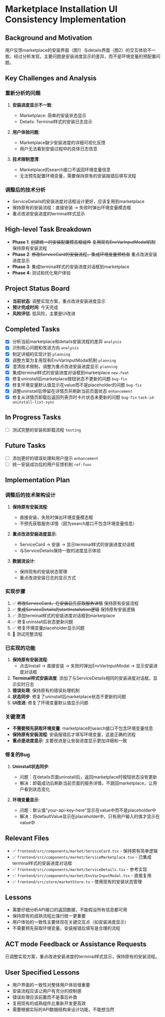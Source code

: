 # Marketplace Installation UI Consistency Implementation

## Background and Motivation

用户反馈marketplace的安装界面（图1）与details界面（图2）的交互体验不一致。经过分析发现，主要问题是安装进度显示的差异，而不是环境变量的预配置问题。

## Key Challenges and Analysis

### 重新分析的问题
1. **安装进度显示不一致**: 
   - Marketplace: 简单的安装状态显示
   - Details: Terminal样式的安装日志显示

2. **用户体验问题**:
   - Marketplace缺少安装进度的详细可视化反馈
   - 用户无法看到安装过程中的具体日志信息

3. **技术限制澄清**:
   - Marketplace的search接口不返回环境变量信息
   - 无法预先配置环境变量，需要保持原有的安装报错后填写流程

### 调整后的技术分析
- ServiceDetails的安装进度对话框设计更好，应该复用到marketplace
- 保持原有的安装流程：直接安装 → 失败时弹出环境变量模态框
- 重点改进安装进度的terminal样式显示

## High-level Task Breakdown

- **Phase 1**: ~~创建统一的安装配置模态框组件~~ ~~复用现有EnvVarInputModal机制~~ 保持原有安装流程
- **Phase 2**: ~~修改ServiceCard的安装流程，集成环境变量预检查~~ 重点改进安装进度显示
- **Phase 3**: 集成terminal样式的安装进度对话框到marketplace
- **Phase 4**: 测试和优化用户体验

## Project Status Board

- **当前状态**: 调整实现方案，重点改进安装进度显示
- **预计完成时间**: 今天完成
- **风险评估**: 低风险，主要是UI改进

## Completed Tasks

- [x] 分析当前marketplace和details安装流程的差异 `analysis`
- [x] 识别核心问题和改进方向 `analysis`
- [x] 制定详细的实现计划 `planning`
- [x] 调整方案为复用现有EnvVarInputModal机制 `planning`
- [x] 澄清技术限制，调整为重点改进安装进度显示 `planning`
- [x] 集成terminal样式的安装进度对话框到marketplace `new-feat`
- [x] 修复uninstall后marketplace按钮状态不更新的问题 `bug-fix`
- [x] 修复环境变量默认值显示在value而不是placeholder的问题 `bug-fix`
- [x] 调整uninstall后停留在详情页并刷新当前页面状态 `enhancement`
- [x] 修复从详情页卸载后返回列表页时卡片状态未更新的问题 `bug-fix` `task-id-uninstall-list-sync`

## In Progress Tasks

- [ ] 测试完整的安装和卸载流程 `testing`

## Future Tasks

- [ ] 添加更好的错误处理和用户提示 `enhancement`
- [ ] 统一安装成功后的用户反馈机制 `ref-func`

## Implementation Plan

### 调整后的技术架构设计

1. **保持原有安装流程**:
   - 直接安装，失败时弹出环境变量模态框
   - 不预先获取服务详情（因为search接口不包含环境变量信息）

2. **重点改进安装进度显示**:
   - ServiceCard → 安装 → 显示terminal样式的安装进度对话框
   - 与ServiceDetails保持一致的进度显示体验

3. **数据流设计**:
   - 保持现有的安装状态管理
   - 重点改进安装日志的显示方式

### 实现步骤

1. ✅ ~~修改ServiceCard，在安装前先获取服务详情~~ 保持原有安装流程
2. ✅ ~~集成ServiceDetails的startInstallation逻辑~~ 保持原有安装逻辑
3. ✅ 添加terminal样式的安装进度对话框到marketplace
4. ✅ 修复uninstall后状态更新问题
5. ✅ 修复环境变量placeholder显示问题
6. 🔄 测试完整流程

### 已实现的功能

1. **保持原有安装流程**: 
   - 点击Install → 直接安装 → 失败时弹出EnvVarInputModal → 显示安装进度对话框
2. **Terminal样式安装进度**: 添加了与ServiceDetails相同的安装进度对话框，显示实时日志
3. **错误处理**: 保持原有的错误处理机制
4. **状态同步**: 修复了uninstall后marketplace状态不更新的问题
5. **UI改进**: 修复了环境变量默认值显示问题

### 关键澄清

- **不需要预先获取环境变量**: marketplace的search接口不包含环境变量信息
- **保持原有安装流程**: 安装报错后才填写环境变量，这是正确的流程
- **重点是进度显示**: 主要改进是让安装进度显示更加详细和一致

### 修复的Bug

1. **Uninstall状态同步**: 
   - 问题：在details页面uninstall后，返回marketplace时按钮状态没有更新
   - 解决：卸载成功后刷新当前页面的服务详情，不跳回marketplace，让用户看到状态变化

2. **环境变量显示**: 
   - 问题：默认值"your-api-key-here"显示在value中而不是placeholder中
   - 解决：将defaultValue显示在placeholder中，只有用户输入的值才显示在value中

## Relevant Files

- ✅ `frontend/src/components/market/ServiceCard.tsx` - 保持原有简单逻辑
- ✅ `frontend/src/components/market/ServiceMarketplace.tsx` - 已集成terminal样式的安装进度对话框
- ✅ `frontend/src/components/market/ServiceDetails.tsx` - 参考实现
- ✅ `frontend/src/components/market/EnvVarInputModal.tsx` - 直接复用
- ✅ `frontend/src/store/marketStore.ts` - 使用现有的安装状态管理

## Lessons

- 需要仔细分析API接口的返回数据，不能假设所有信息都可用
- 保持原有的成熟流程比强行统一更重要
- 用户体验的一致性主要体现在关键交互点（如安装进度显示）
- 不需要预先获取环境变量，安装报错后填写是合理的流程

## ACT mode Feedback or Assistance Requests

已调整实现方案，重点改进安装进度的terminal样式显示，保持原有的安装流程。

## User Specified Lessons

- 用户界面的一致性对整体用户体验很重要
- 安装流程应该让用户有充分的控制感
- 错误处理应该前置而不是事后补救
- 复用现有的成熟组件比重新开发更高效
- 需要根据实际的API数据结构来设计功能，不能想当然 